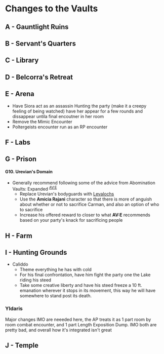 # Changes to the Vaults
## A - Gauntlight Ruins
## B - Servant's Quarters
## C - Library
## D - Belcorra's Retreat
## E - Arena
- Have Siora act as an assassin Hunting the party (make it a creepy feeling of being watched) have her appear for a few rounds and dissappear untila  final encoutner in her room
- Remove the Mimic Encounter
- Poltergeists encounter run as an RP encounter
## F - Labs
## G - Prison
#### G10. Urevian's Domain
- Generally recommend following some of the advice from Abomination Vaults: Expanded <sup>[AV:E](https://www.drivethrurpg.com/en/product/418672/The-Abomination-Vaults-Expanded)</sup>
  - Replace Urevian's bodyguards with [Levalochs](https://2e.aonprd.com/Monsters.aspx?ID=1114)
  - Use the **Amicia Rajani** character so that there is more of anguish about whether or not to sacrifice Carman, and also an option of who to sacrifice
  - Increase his offered reward to closer to what **AV:E** recommends based on your party's knack for sacrificing people
## H - Farm
## I - Hunting Grounds
- Caliddo
  - Theme everything he has with cold
  - For his final confrontation, have him fight the party one the Lake riding his steed
  - Take some creative liberty and have his steed freeze a 10 ft. emanation wherever it stops in its movement, this way he will have somewhere to stand post its death.
### Yldaris
Major changes IMO are neeeded here, the AP treats it as 1 part room by room combat encounter, and 1 part Length Exposition Dump. IMO both are pretty bad, and overall how it's integrated isn't great 
## J - Temple

